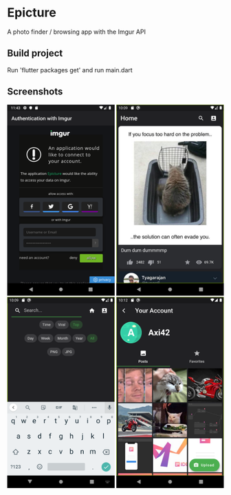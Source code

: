 # Epicture
A photo finder / browsing app with the Imgur API

## Build project
Run 'flutter packages get' and run main.dart

## Screenshots
<img src="/doc/screenshots/Screenshot_1571607825.png" alt="Connexion to Imgur page" width="250"/> <img src="/doc/screenshots/Screenshot_1571602190.png" alt="Home page/Landing page" width="250"/> <img src="/doc/screenshots/Screenshot_1571602196.png" alt="Search page" width="250"/> <img src="/doc/screenshots/Screenshot_1571602328.png" alt="Account page" width="250"/>
